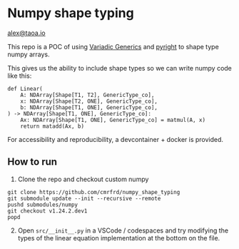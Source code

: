 # Numpy shape typing

alex@taoa.io

This repo is a POC of using [Variadic Generics](https://peps.python.org/pep-0646/) and [pyright](https://github.com/microsoft/pyright) to shape type numpy arrays.

This gives us the ability to include shape types so we can write numpy code like this:

```
def Linear(
    A: NDArray[Shape[T1, T2], GenericType_co],
    x: NDArray[Shape[T2, ONE], GenericType_co],
    b: NDArray[Shape[T1, ONE], GenericType_co],
) -> NDArray[Shape[T1, ONE], GenericType_co]:
    Ax: NDArray[Shape[T1, ONE], GenericType_co] = matmul(A, x)
    return matadd(Ax, b)
```

For accessibility and reproducibility, a devcontainer + docker is provided.

## How to run

1. Clone the repo and checkout custom numpy

```
git clone https://github.com/cmrfrd/numpy_shape_typing
git submodule update --init --recursive --remote
pushd submodules/numpy
git checkout v1.24.2.dev1
popd
```

2. Open `src/__init__.py` in a VSCode / codespaces and try modifying the types of the linear equation implementation at the bottom on the file.
